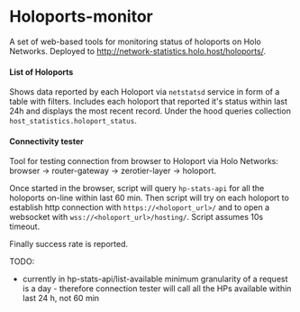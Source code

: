 # Holoports-monitor

A set of web-based tools for monitoring status of holoports on Holo Networks. Deployed to http://network-statistics.holo.host/holoports/.

#### List of Holoports

Shows data reported by each Holoport via `netstatsd` service in form of a table with filters. Includes each holoport that reported it's status within last 24h and displays the most recent record. Under the hood queries collection `host_statistics.holoport_status`.

#### Connectivity tester

Tool for testing connection from browser to Holoport via Holo Networks: browser -> router-gateway -> zerotier-layer -> holoport.

Once started in the browser, script will query `hp-stats-api` for all the holoports on-line within last 60 min. Then script will try on each holoport to establish http connection with `https://<holoport_url>/` and to open a websocket with `wss://<holoport_url>/hosting/`. Script assumes 10s timeout.

Finally success rate is reported.


TODO:
 - currently in hp-stats-api/list-available minimum granularity of a request is a day - therefore connection tester will call all the HPs available within last 24 h, not 60 min
